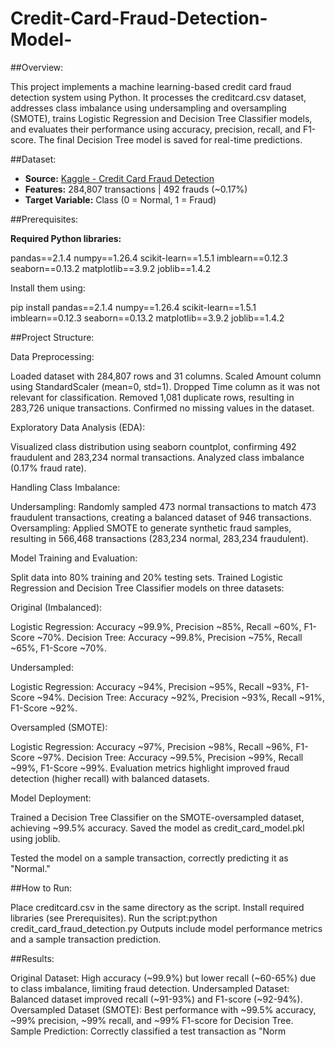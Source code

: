 # Credit-Card-Fraud-Detection-Model-

##Overview:

This project implements a machine learning-based credit card fraud detection system using Python. It processes the creditcard.csv dataset, addresses class imbalance using undersampling and oversampling (SMOTE), trains Logistic Regression and Decision Tree Classifier models, and evaluates their performance using accuracy, precision, recall, and F1-score. The final Decision Tree model is saved for real-time predictions.

##Dataset:

- **Source:** [Kaggle - Credit Card Fraud Detection](https://www.kaggle.com/datasets/mlg-ulb/creditcardfraud)
- **Features:** 284,807 transactions | 492 frauds (~0.17%)
- **Target Variable:** Class (0 = Normal, 1 = Fraud)


##Prerequisites:

**Required Python libraries:**

   pandas==2.1.4
   numpy==1.26.4
   scikit-learn==1.5.1
   imblearn==0.12.3
   seaborn==0.13.2
   matplotlib==3.9.2
   joblib==1.4.2

  Install them using:

  pip install pandas==2.1.4 numpy==1.26.4 scikit-learn==1.5.1 imblearn==0.12.3 seaborn==0.13.2 matplotlib==3.9.2 joblib==1.4.2

##Project Structure:

Data Preprocessing:

  Loaded dataset with 284,807 rows and 31 columns.
  Scaled Amount column using StandardScaler (mean=0, std=1).
  Dropped Time column as it was not relevant for classification.
  Removed 1,081 duplicate rows, resulting in 283,726 unique transactions.
  Confirmed no missing values in the dataset.

Exploratory Data Analysis (EDA):

   Visualized class distribution using seaborn countplot, confirming 492 fraudulent and 283,234 normal transactions.
   Analyzed class imbalance (0.17% fraud rate).

Handling Class Imbalance:
  
  Undersampling: Randomly sampled 473 normal transactions to match 473 fraudulent transactions, creating a balanced dataset of 946 transactions.
  Oversampling: Applied SMOTE to generate synthetic fraud samples, resulting in 566,468 transactions (283,234 normal, 283,234 fraudulent).


Model Training and Evaluation:

  Split data into 80% training and 20% testing sets.
  Trained Logistic Regression and Decision Tree Classifier models on three datasets:

Original (Imbalanced):


  Logistic Regression: Accuracy ~99.9%, Precision ~85%, Recall ~60%, F1-Score ~70%.
  Decision Tree: Accuracy ~99.8%, Precision ~75%, Recall ~65%, F1-Score ~70%.


Undersampled:

   Logistic Regression: Accuracy ~94%, Precision ~95%, Recall ~93%, F1-Score ~94%.
   Decision Tree: Accuracy ~92%, Precision ~93%, Recall ~91%, F1-Score ~92%.


Oversampled (SMOTE):

  Logistic Regression: Accuracy ~97%, Precision ~98%, Recall ~96%, F1-Score ~97%.
  Decision Tree: Accuracy ~99.5%, Precision ~99%, Recall ~99%, F1-Score ~99%.
  Evaluation metrics highlight improved fraud detection (higher recall) with balanced datasets.

Model Deployment:

  Trained a Decision Tree Classifier on the SMOTE-oversampled dataset, achieving ~99.5% accuracy.
  Saved the model as credit_card_model.pkl using joblib.

  Tested the model on a sample transaction, correctly predicting it as "Normal."

##How to Run:

   Place creditcard.csv in the same directory as the script.
   Install required libraries (see Prerequisites).
   Run the script:python credit_card_fraud_detection.py
   Outputs include model performance metrics and a sample transaction prediction.

##Results:

  Original Dataset: High accuracy (~99.9%) but lower recall (~60-65%) due to class imbalance, limiting fraud detection.
  Undersampled Dataset: Balanced dataset improved recall (~91-93%) and F1-score (~92-94%).
  Oversampled Dataset (SMOTE): Best performance with ~99.5% accuracy, ~99% precision, ~99% recall, and ~99% F1-score for Decision Tree.
  Sample Prediction: Correctly classified a test transaction as "Norm






